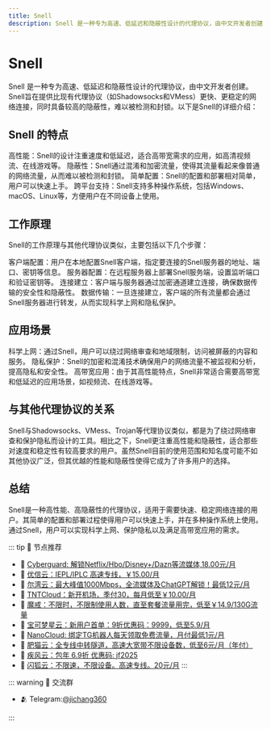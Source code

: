 ```yaml
---
title: Snell 
description: Snell 是一种专为高速、低延迟和隐蔽性设计的代理协议，由中文开发者创建。Snell旨在提供比现有代理协议（如Shadowsocks和VMess）更快、更稳定的网络连接，同时具备较高的隐蔽性，难以被检测和封锁。
---
```


# Snell
Snell 是一种专为高速、低延迟和隐蔽性设计的代理协议，由中文开发者创建。Snell旨在提供比现有代理协议（如Shadowsocks和VMess）更快、更稳定的网络连接，同时具备较高的隐蔽性，难以被检测和封锁。以下是Snell的详细介绍：

## Snell 的特点
高性能：Snell的设计注重速度和低延迟，适合高带宽需求的应用，如高清视频流、在线游戏等。
隐蔽性：Snell通过混淆和加密流量，使得其流量看起来像普通的网络流量，从而难以被检测和封锁。
简单配置：Snell的配置和部署相对简单，用户可以快速上手。
跨平台支持：Snell支持多种操作系统，包括Windows、macOS、Linux等，方便用户在不同设备上使用。
## 工作原理
Snell的工作原理与其他代理协议类似，主要包括以下几个步骤：

客户端配置：用户在本地配置Snell客户端，指定要连接的Snell服务器的地址、端口、密钥等信息。
服务器配置：在远程服务器上部署Snell服务端，设置监听端口和验证密钥等。
连接建立：客户端与服务器通过加密通道建立连接，确保数据传输的安全性和隐蔽性。
数据传输：一旦连接建立，客户端的所有流量都会通过Snell服务器进行转发，从而实现科学上网和隐私保护。
## 应用场景
科学上网：通过Snell，用户可以绕过网络审查和地域限制，访问被屏蔽的内容和服务。
隐私保护：Snell的加密和混淆技术确保用户的网络流量不被监视和分析，提高隐私和安全性。
高带宽应用：由于其高性能特点，Snell非常适合需要高带宽和低延迟的应用场景，如视频流、在线游戏等。
## 与其他代理协议的关系
Snell与Shadowsocks、VMess、Trojan等代理协议类似，都是为了绕过网络审查和保护隐私而设计的工具。相比之下，Snell更注重高性能和隐蔽性，适合那些对速度和稳定性有较高要求的用户。虽然Snell目前的使用范围和知名度可能不如其他协议广泛，但其优越的性能和隐蔽性使得它成为了许多用户的选择。

## 总结
Snell是一种高性能、高隐蔽性的代理协议，适用于需要快速、稳定网络连接的用户。其简单的配置和部署过程使得用户可以快速上手，并在多种操作系统上使用。通过Snell，用户可以实现科学上网、保护隐私以及满足高带宽应用的需求。


::: tip 🎉 节点推荐
- 🚀 [Cyberguard: 解锁Netflix/Hbo/Disney+/Dazn等流媒体,18.00元/月](https://www.cyberguard.best/#/register?code=XsreC0T5)<br>
- 🚀 [优信云：IEPL/IPLC 高速专线，￥15.00/月](https://www.优信云.com/#/register?code=JRtE5uIV)<br>
- 🚀 [尔湾云：最大峰值1000Mbps，全流媒体及ChatGPT解锁！最低12元/月](https://erwan6.net/auth/register?code=BoObCd)<br>
- 🚀 [TNTCloud：新开机场，季付30，每月低至￥10.00/月](https://haibing822.tntvipaff.cc/#/register?code=GtjJVgml)<br>
- 🚀 [魔戒：不限时，不限制使用人数，直至套餐流量用完，低至￥14.9/130G流量](https://mojie.app/#/register?code=sSdtPtLo)<br>
- 🚀 [宝可梦星云：新用户首单：9折优惠码：9999，低至5.9/月 ](https://love.52pokemon.cc/register?code=56ERkkxp)<br>
- 🚀 [NanoCloud: 绑定TG机器人每天领取免费流量，月付最低1元/月](https://edu.uodoo.bid/auth/register?code=JMiOQDHf)<br>
- 🚀 [肥猫云：全专线中转隧道，高速大宽带不限设备数，低至6元/月（年付）](https://fchb1188.fcvipaff.cc/register?aff=X1vZd2wf)<br>
- 🚀 [疾风云：包年 6.9折 优惠码: jf2025](https://homes.tr25.cn?code=ReCm)<br>
- 🚀 [闪狐云：不限速，不限设备。高速专线。20元/月](https://inv02.ffaff.cc/register?aff=WQApz2pv)
:::

::: warning  💬 交流群

- 🫂 Telegram:[@jichang360](https://t.me/jichang360)

:::